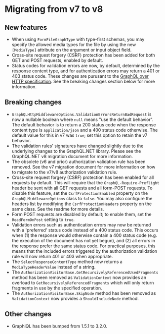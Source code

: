 # Migrating from v7 to v8

## New features

- When using `FormFileGraphType` with type-first schemas, you may specify the allowed media
  types for the file by using the new `[MediaType]` attribute on the argument or input object field.
- Cross-site request forgery (CSRF) protection has been added for both GET and POST requests,
  enabled by default.
- Status codes for validation errors are now, by default, determined by the response content type,
  and for authentication errors may return a 401 or 403 status code.  These changes are purusant
  to the [GraphQL over HTTP specification](https://github.com/graphql/graphql-over-http/blob/main/spec/GraphQLOverHTTP.md).
  See the breaking changes section below for more information.

## Breaking changes

- `GraphQLHttpMiddlewareOptions.ValidationErrorsReturnBadRequest` is now a nullable boolean where
   `null` means "use the default behavior".  The default behavior is to return a 200 status code
  when the response content type is `application/json` and a 400 status code otherwise.  The
  default value for this in v7 was `true`; set this option to retain the v7 behavior.
- The validation rules' signatures have changed slightly due to the underlying changes to the
  GraphQL.NET library.  Please see the GraphQL.NET v8 migration document for more information.
- The obsolete (v6 and prior) authorization validation rule has been removed.  See the v7 migration
  document for more information on how to migrate to the v7/v8 authorization validation rule.
- Cross-site request forgery (CSRF) protection has been enabled for all requests by default.
  This will require that the `GraphQL-Require-Preflight` header be sent with all GET requests and
  all form-POST requests.  To disable this feature, set the `CsrfProtectionEnabled` property on the
  `GraphQLMiddlewareOptions` class to `false`.  You may also configure the headers list by modifying
  the `CsrfProtectionHeaders` property on the same class.  See the readme for more details.
- Form POST requests are disabled by default; to enable them, set the `ReadFormOnPost` setting
  to `true`.
- Validation errors such as authentication errors may now be returned with a 'preferred' status
  code instead of a 400 status code.  This occurs when (1) the response would otherwise contain
  a 400 status code (e.g. the execution of the document has not yet begun), and (2) all errors
  in the response prefer the same status code.  For practical purposes, this means that the included
  errors triggered by the authorization validation rule will now return 401 or 403 when appropriate.
- The `SelectResponseContentType` method now returns a `MediaTypeHeaderValue` instead of a string.
- The `AuthorizationVisitorBase.GetRecursivelyReferencedUsedFragments` method has been removed as
  `ValidationContext` now provides an overload to `GetRecursivelyReferencedFragments` which will only
  return fragments in use by the specified operation.
- The `AuthorizationVisitorBase.SkipNode` method has been removed as `ValidationContext` now provides
  a `ShouldIncludeNode` method.

## Other changes

- GraphiQL has been bumped from 1.5.1 to 3.2.0.
